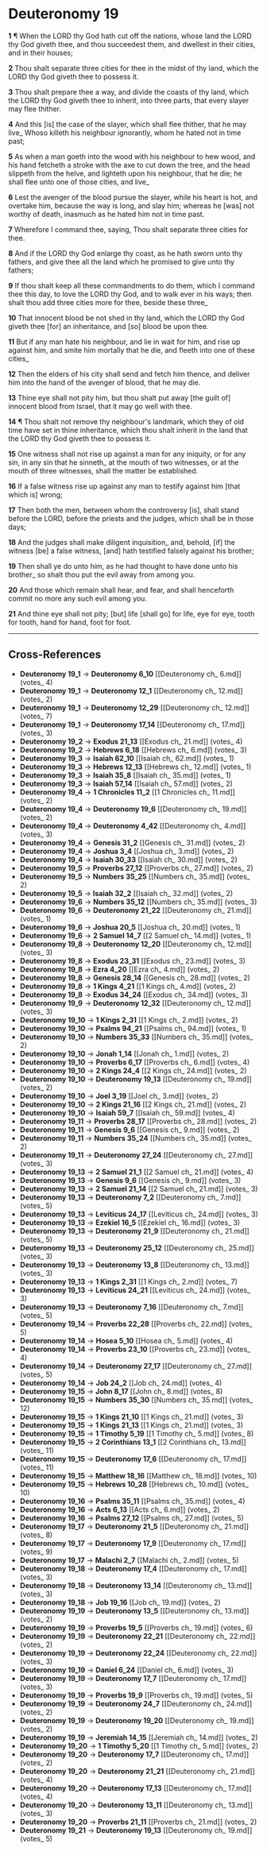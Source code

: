 # Deuteronomy 19

**1** ¶ When the LORD thy God hath cut off the nations, whose land the LORD thy God giveth thee, and thou succeedest them, and dwellest in their cities, and in their houses;

**2** Thou shalt separate three cities for thee in the midst of thy land, which the LORD thy God giveth thee to possess it.

**3** Thou shalt prepare thee a way, and divide the coasts of thy land, which the LORD thy God giveth thee to inherit, into three parts, that every slayer may flee thither.

**4** And this [is] the case of the slayer, which shall flee thither, that he may live_ Whoso killeth his neighbour ignorantly, whom he hated not in time past;

**5** As when a man goeth into the wood with his neighbour to hew wood, and his hand fetcheth a stroke with the axe to cut down the tree, and the head slippeth from the helve, and lighteth upon his neighbour, that he die; he shall flee unto one of those cities, and live_

**6** Lest the avenger of the blood pursue the slayer, while his heart is hot, and overtake him, because the way is long, and slay him; whereas he [was] not worthy of death, inasmuch as he hated him not in time past.

**7** Wherefore I command thee, saying, Thou shalt separate three cities for thee.

**8** And if the LORD thy God enlarge thy coast, as he hath sworn unto thy fathers, and give thee all the land which he promised to give unto thy fathers;

**9** If thou shalt keep all these commandments to do them, which I command thee this day, to love the LORD thy God, and to walk ever in his ways; then shalt thou add three cities more for thee, beside these three_

**10** That innocent blood be not shed in thy land, which the LORD thy God giveth thee [for] an inheritance, and [so] blood be upon thee.

**11** But if any man hate his neighbour, and lie in wait for him, and rise up against him, and smite him mortally that he die, and fleeth into one of these cities_

**12** Then the elders of his city shall send and fetch him thence, and deliver him into the hand of the avenger of blood, that he may die.

**13** Thine eye shall not pity him, but thou shalt put away [the guilt of] innocent blood from Israel, that it may go well with thee.

**14** ¶ Thou shalt not remove thy neighbour's landmark, which they of old time have set in thine inheritance, which thou shalt inherit in the land that the LORD thy God giveth thee to possess it.

**15** One witness shall not rise up against a man for any iniquity, or for any sin, in any sin that he sinneth_ at the mouth of two witnesses, or at the mouth of three witnesses, shall the matter be established.

**16** If a false witness rise up against any man to testify against him [that which is] wrong;

**17** Then both the men, between whom the controversy [is], shall stand before the LORD, before the priests and the judges, which shall be in those days;

**18** And the judges shall make diligent inquisition_ and, behold, [if] the witness [be] a false witness, [and] hath testified falsely against his brother;

**19** Then shall ye do unto him, as he had thought to have done unto his brother_ so shalt thou put the evil away from among you.

**20** And those which remain shall hear, and fear, and shall henceforth commit no more any such evil among you.

**21** And thine eye shall not pity; [but] life [shall go] for life, eye for eye, tooth for tooth, hand for hand, foot for foot.

---

## Cross-References

- **Deuteronomy 19_1** → **Deuteronomy 6_10** [[Deuteronomy ch_ 6.md]] (votes_ 4)
- **Deuteronomy 19_1** → **Deuteronomy 12_1** [[Deuteronomy ch_ 12.md]] (votes_ 2)
- **Deuteronomy 19_1** → **Deuteronomy 12_29** [[Deuteronomy ch_ 12.md]] (votes_ 7)
- **Deuteronomy 19_1** → **Deuteronomy 17_14** [[Deuteronomy ch_ 17.md]] (votes_ 3)
- **Deuteronomy 19_2** → **Exodus 21_13** [[Exodus ch_ 21.md]] (votes_ 4)
- **Deuteronomy 19_2** → **Hebrews 6_18** [[Hebrews ch_ 6.md]] (votes_ 3)
- **Deuteronomy 19_3** → **Isaiah 62_10** [[Isaiah ch_ 62.md]] (votes_ 1)
- **Deuteronomy 19_3** → **Hebrews 12_13** [[Hebrews ch_ 12.md]] (votes_ 1)
- **Deuteronomy 19_3** → **Isaiah 35_8** [[Isaiah ch_ 35.md]] (votes_ 1)
- **Deuteronomy 19_3** → **Isaiah 57_14** [[Isaiah ch_ 57.md]] (votes_ 2)
- **Deuteronomy 19_4** → **1 Chronicles 11_2** [[1 Chronicles ch_ 11.md]] (votes_ 2)
- **Deuteronomy 19_4** → **Deuteronomy 19_6** [[Deuteronomy ch_ 19.md]] (votes_ 2)
- **Deuteronomy 19_4** → **Deuteronomy 4_42** [[Deuteronomy ch_ 4.md]] (votes_ 3)
- **Deuteronomy 19_4** → **Genesis 31_2** [[Genesis ch_ 31.md]] (votes_ 2)
- **Deuteronomy 19_4** → **Joshua 3_4** [[Joshua ch_ 3.md]] (votes_ 2)
- **Deuteronomy 19_4** → **Isaiah 30_33** [[Isaiah ch_ 30.md]] (votes_ 2)
- **Deuteronomy 19_5** → **Proverbs 27_12** [[Proverbs ch_ 27.md]] (votes_ 2)
- **Deuteronomy 19_5** → **Numbers 35_25** [[Numbers ch_ 35.md]] (votes_ 2)
- **Deuteronomy 19_5** → **Isaiah 32_2** [[Isaiah ch_ 32.md]] (votes_ 2)
- **Deuteronomy 19_6** → **Numbers 35_12** [[Numbers ch_ 35.md]] (votes_ 3)
- **Deuteronomy 19_6** → **Deuteronomy 21_22** [[Deuteronomy ch_ 21.md]] (votes_ 1)
- **Deuteronomy 19_6** → **Joshua 20_5** [[Joshua ch_ 20.md]] (votes_ 1)
- **Deuteronomy 19_6** → **2 Samuel 14_7** [[2 Samuel ch_ 14.md]] (votes_ 1)
- **Deuteronomy 19_8** → **Deuteronomy 12_20** [[Deuteronomy ch_ 12.md]] (votes_ 3)
- **Deuteronomy 19_8** → **Exodus 23_31** [[Exodus ch_ 23.md]] (votes_ 3)
- **Deuteronomy 19_8** → **Ezra 4_20** [[Ezra ch_ 4.md]] (votes_ 2)
- **Deuteronomy 19_8** → **Genesis 28_14** [[Genesis ch_ 28.md]] (votes_ 2)
- **Deuteronomy 19_8** → **1 Kings 4_21** [[1 Kings ch_ 4.md]] (votes_ 2)
- **Deuteronomy 19_8** → **Exodus 34_24** [[Exodus ch_ 34.md]] (votes_ 3)
- **Deuteronomy 19_9** → **Deuteronomy 12_32** [[Deuteronomy ch_ 12.md]] (votes_ 3)
- **Deuteronomy 19_10** → **1 Kings 2_31** [[1 Kings ch_ 2.md]] (votes_ 2)
- **Deuteronomy 19_10** → **Psalms 94_21** [[Psalms ch_ 94.md]] (votes_ 1)
- **Deuteronomy 19_10** → **Numbers 35_33** [[Numbers ch_ 35.md]] (votes_ 2)
- **Deuteronomy 19_10** → **Jonah 1_14** [[Jonah ch_ 1.md]] (votes_ 2)
- **Deuteronomy 19_10** → **Proverbs 6_17** [[Proverbs ch_ 6.md]] (votes_ 4)
- **Deuteronomy 19_10** → **2 Kings 24_4** [[2 Kings ch_ 24.md]] (votes_ 2)
- **Deuteronomy 19_10** → **Deuteronomy 19_13** [[Deuteronomy ch_ 19.md]] (votes_ 2)
- **Deuteronomy 19_10** → **Joel 3_19** [[Joel ch_ 3.md]] (votes_ 2)
- **Deuteronomy 19_10** → **2 Kings 21_16** [[2 Kings ch_ 21.md]] (votes_ 2)
- **Deuteronomy 19_10** → **Isaiah 59_7** [[Isaiah ch_ 59.md]] (votes_ 4)
- **Deuteronomy 19_11** → **Proverbs 28_17** [[Proverbs ch_ 28.md]] (votes_ 2)
- **Deuteronomy 19_11** → **Genesis 9_6** [[Genesis ch_ 9.md]] (votes_ 2)
- **Deuteronomy 19_11** → **Numbers 35_24** [[Numbers ch_ 35.md]] (votes_ 2)
- **Deuteronomy 19_11** → **Deuteronomy 27_24** [[Deuteronomy ch_ 27.md]] (votes_ 3)
- **Deuteronomy 19_13** → **2 Samuel 21_1** [[2 Samuel ch_ 21.md]] (votes_ 4)
- **Deuteronomy 19_13** → **Genesis 9_6** [[Genesis ch_ 9.md]] (votes_ 3)
- **Deuteronomy 19_13** → **2 Samuel 21_14** [[2 Samuel ch_ 21.md]] (votes_ 3)
- **Deuteronomy 19_13** → **Deuteronomy 7_2** [[Deuteronomy ch_ 7.md]] (votes_ 5)
- **Deuteronomy 19_13** → **Leviticus 24_17** [[Leviticus ch_ 24.md]] (votes_ 3)
- **Deuteronomy 19_13** → **Ezekiel 16_5** [[Ezekiel ch_ 16.md]] (votes_ 3)
- **Deuteronomy 19_13** → **Deuteronomy 21_9** [[Deuteronomy ch_ 21.md]] (votes_ 5)
- **Deuteronomy 19_13** → **Deuteronomy 25_12** [[Deuteronomy ch_ 25.md]] (votes_ 3)
- **Deuteronomy 19_13** → **Deuteronomy 13_8** [[Deuteronomy ch_ 13.md]] (votes_ 3)
- **Deuteronomy 19_13** → **1 Kings 2_31** [[1 Kings ch_ 2.md]] (votes_ 7)
- **Deuteronomy 19_13** → **Leviticus 24_21** [[Leviticus ch_ 24.md]] (votes_ 3)
- **Deuteronomy 19_13** → **Deuteronomy 7_16** [[Deuteronomy ch_ 7.md]] (votes_ 5)
- **Deuteronomy 19_14** → **Proverbs 22_28** [[Proverbs ch_ 22.md]] (votes_ 5)
- **Deuteronomy 19_14** → **Hosea 5_10** [[Hosea ch_ 5.md]] (votes_ 4)
- **Deuteronomy 19_14** → **Proverbs 23_10** [[Proverbs ch_ 23.md]] (votes_ 4)
- **Deuteronomy 19_14** → **Deuteronomy 27_17** [[Deuteronomy ch_ 27.md]] (votes_ 5)
- **Deuteronomy 19_14** → **Job 24_2** [[Job ch_ 24.md]] (votes_ 4)
- **Deuteronomy 19_15** → **John 8_17** [[John ch_ 8.md]] (votes_ 8)
- **Deuteronomy 19_15** → **Numbers 35_30** [[Numbers ch_ 35.md]] (votes_ 12)
- **Deuteronomy 19_15** → **1 Kings 21_10** [[1 Kings ch_ 21.md]] (votes_ 3)
- **Deuteronomy 19_15** → **1 Kings 21_13** [[1 Kings ch_ 21.md]] (votes_ 3)
- **Deuteronomy 19_15** → **1 Timothy 5_19** [[1 Timothy ch_ 5.md]] (votes_ 8)
- **Deuteronomy 19_15** → **2 Corinthians 13_1** [[2 Corinthians ch_ 13.md]] (votes_ 11)
- **Deuteronomy 19_15** → **Deuteronomy 17_6** [[Deuteronomy ch_ 17.md]] (votes_ 11)
- **Deuteronomy 19_15** → **Matthew 18_16** [[Matthew ch_ 18.md]] (votes_ 10)
- **Deuteronomy 19_15** → **Hebrews 10_28** [[Hebrews ch_ 10.md]] (votes_ 10)
- **Deuteronomy 19_16** → **Psalms 35_11** [[Psalms ch_ 35.md]] (votes_ 4)
- **Deuteronomy 19_16** → **Acts 6_13** [[Acts ch_ 6.md]] (votes_ 2)
- **Deuteronomy 19_16** → **Psalms 27_12** [[Psalms ch_ 27.md]] (votes_ 5)
- **Deuteronomy 19_17** → **Deuteronomy 21_5** [[Deuteronomy ch_ 21.md]] (votes_ 8)
- **Deuteronomy 19_17** → **Deuteronomy 17_9** [[Deuteronomy ch_ 17.md]] (votes_ 9)
- **Deuteronomy 19_17** → **Malachi 2_7** [[Malachi ch_ 2.md]] (votes_ 5)
- **Deuteronomy 19_18** → **Deuteronomy 17_4** [[Deuteronomy ch_ 17.md]] (votes_ 3)
- **Deuteronomy 19_18** → **Deuteronomy 13_14** [[Deuteronomy ch_ 13.md]] (votes_ 3)
- **Deuteronomy 19_18** → **Job 19_16** [[Job ch_ 19.md]] (votes_ 2)
- **Deuteronomy 19_19** → **Deuteronomy 13_5** [[Deuteronomy ch_ 13.md]] (votes_ 2)
- **Deuteronomy 19_19** → **Proverbs 19_5** [[Proverbs ch_ 19.md]] (votes_ 6)
- **Deuteronomy 19_19** → **Deuteronomy 22_21** [[Deuteronomy ch_ 22.md]] (votes_ 2)
- **Deuteronomy 19_19** → **Deuteronomy 22_24** [[Deuteronomy ch_ 22.md]] (votes_ 3)
- **Deuteronomy 19_19** → **Daniel 6_24** [[Daniel ch_ 6.md]] (votes_ 3)
- **Deuteronomy 19_19** → **Deuteronomy 17_7** [[Deuteronomy ch_ 17.md]] (votes_ 3)
- **Deuteronomy 19_19** → **Proverbs 19_9** [[Proverbs ch_ 19.md]] (votes_ 5)
- **Deuteronomy 19_19** → **Deuteronomy 24_7** [[Deuteronomy ch_ 24.md]] (votes_ 2)
- **Deuteronomy 19_19** → **Deuteronomy 19_20** [[Deuteronomy ch_ 19.md]] (votes_ 2)
- **Deuteronomy 19_19** → **Jeremiah 14_15** [[Jeremiah ch_ 14.md]] (votes_ 2)
- **Deuteronomy 19_20** → **1 Timothy 5_20** [[1 Timothy ch_ 5.md]] (votes_ 2)
- **Deuteronomy 19_20** → **Deuteronomy 17_7** [[Deuteronomy ch_ 17.md]] (votes_ 2)
- **Deuteronomy 19_20** → **Deuteronomy 21_21** [[Deuteronomy ch_ 21.md]] (votes_ 4)
- **Deuteronomy 19_20** → **Deuteronomy 17_13** [[Deuteronomy ch_ 17.md]] (votes_ 4)
- **Deuteronomy 19_20** → **Deuteronomy 13_11** [[Deuteronomy ch_ 13.md]] (votes_ 3)
- **Deuteronomy 19_20** → **Proverbs 21_11** [[Proverbs ch_ 21.md]] (votes_ 2)
- **Deuteronomy 19_21** → **Deuteronomy 19_13** [[Deuteronomy ch_ 19.md]] (votes_ 5)
